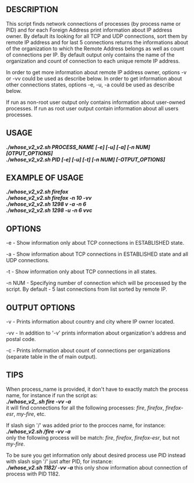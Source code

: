 ## DESCRIPTION ##
This script finds network connections of processes (by process name or PID) and for each Foreign Address print information about IP address owner. 
By default its looking for all TCP and UDP connections, sort them by remote IP address and for last 5 connections returns the informations about of the organization to which the Remote Address belongs as well as count of connections per IP. By default output only contains the name of the organization and count of connection to each unique remote IP address.

In order to get more information about remote IP address owner, options -v or -vv could be used as describe below.
In order to get information about other connections states, options -e, -u, -a could be used as describe below.

If run as non-root user output only contains information about user-owned processes. If run as root user output contain information about all users processes.

## USAGE #
***./whose_v2_v2.sh PROCESS_NAME [-e] [-u] [-a] [-n NUM] [OTPUT_OPTIONS]***    
***./whose_v2_v2.sh PID [-e] [-u] [-t] [-n NUM] [-OTPUT_OPTIONS]***    

## EXAMPLE OF USAGE ##
***./whose_v2_v2.sh firefox***  
***./whose_v2_v2.sh firefox -n 10 -vv***  
***./whose_v2_v2.sh 1298 v -a -n 6***  
***./whose_v2_v2.sh 1298 -u -n 6 vvc***  

## OPTIONS ##

-e - Show information only about TCP connections in ESTABLISHED state.

-a - Show information about TCP connections in ESTABLISHED state and all UDP connections.

-t - Show information only about TCP connections in all states.

-n NUM - Specifying number of connection which will be processed by the script. By default - 5 last connections from list sorted by remote IP.

## OUTPUT OPTIONS ##

-v - Prints information about country and city where IP owner located.

-vv - In addition to '-v' prints information about organization's address and postal code.

-c - Prints information about count of connections per organizations (separate table in the of main output).

## TIPS ##
When process_name is provided, it don't have to exactly match the process name, for instance if run the script as:  
***./whose_v2_.sh fire -vv -a***  
it will find connections for all the following processes: *fire*, *firefox*, *firefox-esr*, *my-fire*, etc.

If slash sign '/' was added prior to the procces name, for instance:  
***./whose_v2.sh /fire -vv -a***  
only the following process will be match: *fire*, *firefox*, *firefox-esr*, but not *my-fire*.

To be sure you get information only about desired process use PID instead with slash sign '/' just after PID, for instance:  
***./whose_v2.sh 1182/ -vv -a*** 
this only show information about connection of process with PID 1182.
